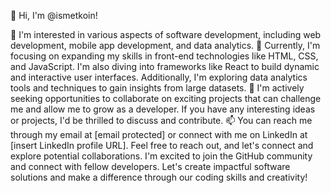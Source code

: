 👋 Hi, I'm @ismetkoin!

👀 I'm interested in various aspects of software development, including web development, mobile app development, and data analytics.
🌱 Currently, I'm focusing on expanding my skills in front-end technologies like HTML, CSS, and JavaScript. I'm also diving into frameworks like React to build dynamic and interactive user interfaces. Additionally, I'm exploring data analytics tools and techniques to gain insights from large datasets.
💞️ I'm actively seeking opportunities to collaborate on exciting projects that can challenge me and allow me to grow as a developer. If you have any interesting ideas or projects, I'd be thrilled to discuss and contribute.
📫 You can reach me through my email at [email protected] or connect with me on LinkedIn at [insert LinkedIn profile URL]. Feel free to reach out, and let's connect and explore potential collaborations.
I'm excited to join the GitHub community and connect with fellow developers. Let's create impactful software solutions and make a difference through our coding skills and creativity!
